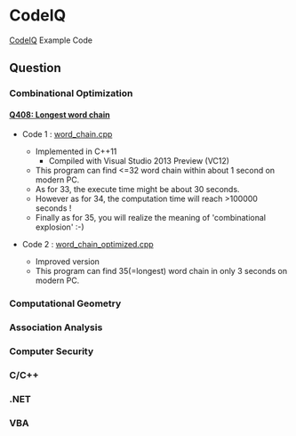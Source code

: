 CodeIQ
===================
[CodeIQ](https://codeiq.jp/) Example Code

## Question

### Combinational Optimization

#### [Q408: Longest word chain](https://codeiq.jp/ace/stakemura/q408)

* Code 1 : [word_chain.cpp](word_chain/word_chain.cpp)
  * Implemented in C++11
    * Compiled with Visual Studio 2013 Preview (VC12)
  * This program can find <=32 word chain within about 1 second on modern PC.
  * As for 33, the execute time might be about 30 seconds.
  * However as for 34, the computation time will reach >100000 seconds !
  * Finally as for 35, you will realize the meaning of 'combinational explosion' :-)

* Code 2 : [word_chain_optimized.cpp](word_chain_optimized/word_chain_optimized.cpp)
  * Improved version
  * This program can find 35(=longest) word chain in only 3 seconds on modern PC.

### Computational Geometry

### Association Analysis

### Computer Security

### C/C++

### .NET

### VBA
